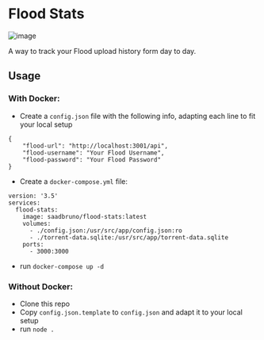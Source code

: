 # Flood Stats

![image](https://user-images.githubusercontent.com/23201434/192146169-de1bb71b-529d-4849-bf47-4d22a982a1d3.png)

A way to track your Flood upload history form day to day.

## Usage

### With Docker:
- Create a `config.json` file with the following info, adapting each line to fit your local setup
```
{
    "flood-url": "http://localhost:3001/api",
    "flood-username": "Your Flood Username",
    "flood-password": "Your Flood Password"
}
```
- Create a `docker-compose.yml` file:
```
version: '3.5'
services:
  flood-stats:
    image: saadbruno/flood-stats:latest
    volumes:
      - ./config.json:/usr/src/app/config.json:ro
      - ./torrent-data.sqlite:/usr/src/app/torrent-data.sqlite
    ports:
      - 3000:3000
```
- run `docker-compose up -d`

### Without Docker:
- Clone this repo
- Copy `config.json.template` to `config.json` and adapt it to your local setup
- run `node .`

